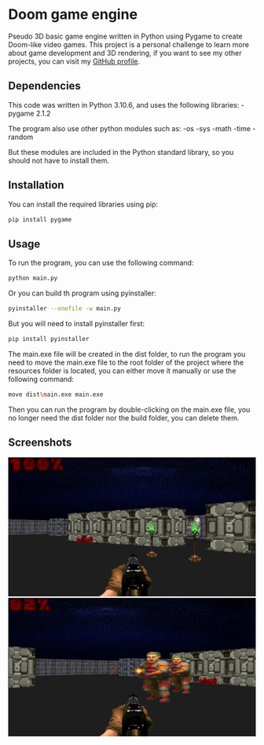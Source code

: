 # Doom game engine
Pseudo 3D basic game engine written in Python using Pygame to create Doom-like video games.
This project is a personal challenge to learn more about game development and 3D rendering, if you want to see my other projects, you can visit my [GitHub profile](https://github.com/archibald-carrion).

## Dependencies
This code was written in Python 3.10.6, and uses the following libraries:
-pygame 2.1.2

The program also use other python modules such as:
-os
-sys
-math
-time
-random

But these modules are included in the Python standard library, so you should not have to install them.

## Installation
You can install the required libraries using pip:
```bash
pip install pygame
```

## Usage
To run the program, you can use the following command:
```bash
python main.py
```
Or you can build th program using pyinstaller:
```bash
pyinstaller --onefile -w main.py
```
But you will need to install pyinstaller first:
```bash
pip install pyinstaller
```
The main.exe file will be created in the dist folder, to run the program you need to move the main.exe file to the root folder of the project where the resources folder is located, you can either move it manually or use the following command:
```bash
move dist\main.exe main.exe
```
Then you can run the program by double-clicking on the main.exe file, you no longer need the dist folder nor the build folder, you can delete them.

## Screenshots
![doom-like screenshot #0](https://github.com/archibald-carrion/Doom-game-engine/blob/main/resources/readme/screenshot0.png)
![doom-like screenshot #1](https://github.com/archibald-carrion/Doom-game-engine/blob/main/resources/readme/screenshot1.png)

